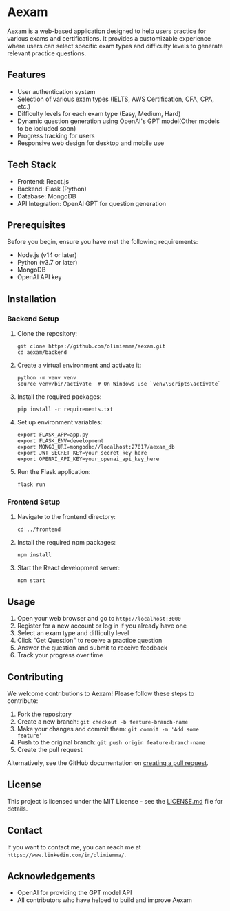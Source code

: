 # Aexam

Aexam is a web-based application designed to help users practice for various exams and certifications. It provides a customizable experience where users can select specific exam types and difficulty levels to generate relevant practice questions.

## Features

- User authentication system
- Selection of various exam types (IELTS, AWS Certification, CFA, CPA, etc.)
- Difficulty levels for each exam type (Easy, Medium, Hard)
- Dynamic question generation using OpenAI's GPT model(Other models to be iocluded soon)
- Progress tracking for users
- Responsive web design for desktop and mobile use

## Tech Stack

- Frontend: React.js
- Backend: Flask (Python)
- Database: MongoDB
- API Integration: OpenAI GPT for question generation

## Prerequisites

Before you begin, ensure you have met the following requirements:

- Node.js (v14 or later)
- Python (v3.7 or later)
- MongoDB
- OpenAI API key

## Installation

### Backend Setup

1. Clone the repository:
   ```
   git clone https://github.com/olimiemma/aexam.git
   cd aexam/backend
   ```

2. Create a virtual environment and activate it:
   ```
   python -m venv venv
   source venv/bin/activate  # On Windows use `venv\Scripts\activate`
   ```

3. Install the required packages:
   ```
   pip install -r requirements.txt
   ```

4. Set up environment variables:
   ```
   export FLASK_APP=app.py
   export FLASK_ENV=development
   export MONGO_URI=mongodb://localhost:27017/aexam_db
   export JWT_SECRET_KEY=your_secret_key_here
   export OPENAI_API_KEY=your_openai_api_key_here
   ```

5. Run the Flask application:
   ```
   flask run
   ```

### Frontend Setup

1. Navigate to the frontend directory:
   ```
   cd ../frontend
   ```

2. Install the required npm packages:
   ```
   npm install
   ```

3. Start the React development server:
   ```
   npm start
   ```

## Usage

1. Open your web browser and go to `http://localhost:3000`
2. Register for a new account or log in if you already have one
3. Select an exam type and difficulty level
4. Click "Get Question" to receive a practice question
5. Answer the question and submit to receive feedback
6. Track your progress over time

## Contributing

We welcome contributions to Aexam! Please follow these steps to contribute:

1. Fork the repository
2. Create a new branch: `git checkout -b feature-branch-name`
3. Make your changes and commit them: `git commit -m 'Add some feature'`
4. Push to the original branch: `git push origin feature-branch-name`
5. Create the pull request

Alternatively, see the GitHub documentation on [creating a pull request](https://help.github.com/articles/creating-a-pull-request/).

## License

This project is licensed under the MIT License - see the [LICENSE.md](LICENSE.md) file for details.

## Contact

If you want to contact me, you can reach me at `https://www.linkedin.com/in/olimiemma/`.

## Acknowledgements

- OpenAI for providing the GPT model API
- All contributors who have helped to build and improve Aexam
